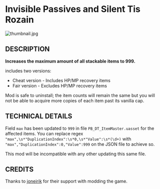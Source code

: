 # Invisible Passives and Silent Tis Rozain

![thumbnail.jpg](thumbnail.jpg)

## DESCRIPTION

**Increases the maximum amount of all stackable items to 999.**

includes two versions:

- Cheat version - Includes HP/MP recovery items
- Fair version - Excludes HP/MP recovery items

Mod is safe to uninstall; the item counts will remain the same but you will not be able to acquire more copies of each item past its vanilla cap.

## TECHNICAL DETAILS

Field `max` has been updated to `999` in file `PB_DT_ItemMaster.uasset` for the affected items.
You can replace regex `"max",\s*"DuplicationIndex":\s*0,\s*"Value":\s*(\d+)` with `"max","DuplicationIndex":0,"Value":999` on the JSON file to achieve so.

This mod will be incompatible with any other updating this same file.

## CREDITS

Thanks to [joneirik](https://www.nexusmods.com/bloodstainedritualofthenight/users/46391987) for their support with modding the game.
